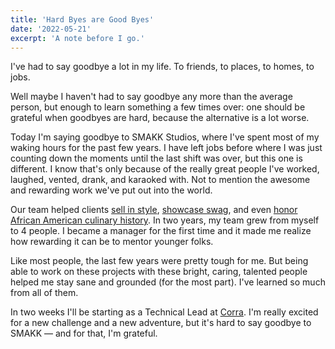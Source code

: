 ```yaml
---
title: 'Hard Byes are Good Byes'
date: '2022-05-21'
excerpt: 'A note before I go.'
---
```


I've had to say goodbye a lot in my life. To friends, to places, to homes, to jobs.

Well maybe I haven't had to say goodbye any more than the average person, but enough to learn something a few times over: one should be grateful when goodbyes are hard, because the alternative is a lot worse.

Today I'm saying goodbye to SMAKK Studios, where I've spent most of my waking hours for the past few years. I have left jobs before where I was just counting down the moments until the last shift was over, but this one is different. I know that's only because of the really great people I've worked, laughed, vented, drank, and karaoked with. Not to mention the awesome and rewarding work we've put out into the world.

Our team helped clients [sell in style](http://truffleco.com), [showcase swag](https://www.creativesolutions.net), and even [honor African American culinary history](https://legacyquiltproject.mofad.org). In two years, my team grew from myself to 4 people. I became a manager for the first time and it made me realize how rewarding it can be to mentor younger folks. 

Like most people, the last few years were pretty tough for me. But being able to work on these projects with these bright, caring, talented people helped me stay sane and grounded (for the most part). I've learned so much from all of them.

In two weeks I'll be starting as a Technical Lead at [Corra](https://corra.com). I'm really excited for a new challenge and a new adventure, but it's hard to say goodbye to SMAKK — and for that, I'm grateful.